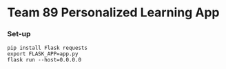 # Team 89 Personalized Learning App


### Set-up

```
pip install Flask requests
export FLASK_APP=app.py
flask run --host=0.0.0.0
```
